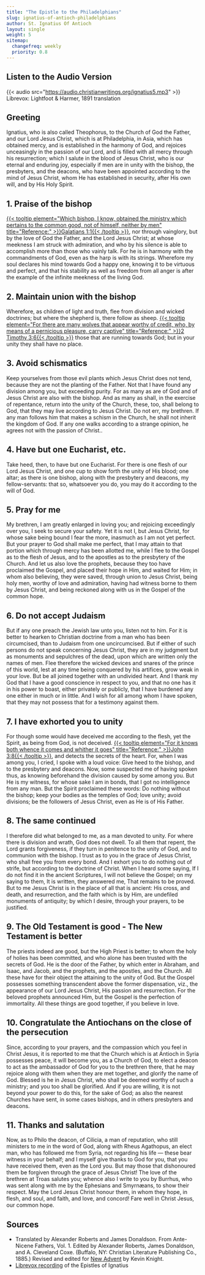 ```yaml
---
title: "The Epistle to the Philadelphians"
slug: ignatius-of-antioch-philadelphians
author: St. Ignatius Of Antioch
layout: single
weight: 5
sitemap:
  changefreq: weekly
  priority: 0.8
---
```


## Listen to the Audio Version
{{< audio src="https://audio.christianwritings.org/ignatius5.mp3" >}}
Librevox: Lightfoot & Harmer, 1891 translation

## Greeting
Ignatius, who is also called Theophorus, to the Church of God the Father, and our Lord Jesus Christ, which is at Philadelphia, in Asia, which has obtained mercy, and is established in the harmony of God, and rejoices unceasingly in the passion of our Lord, and is filled with all mercy through his resurrection; which I salute in the blood of Jesus Christ, who is our eternal and enduring joy, especially if men are in unity with the bishop, the presbyters, and the deacons, who have been appointed according to the mind of Jesus Christ, whom He has established in security, after His own will, and by His Holy Spirit.

## 1. Praise of the bishop

[{{< tooltip element="Which bishop, I know, obtained the ministry which pertains to the common good, not of himself, neither by men" title="Reference:" >}}Galatians 1:1{{< /tooltip >}}](/bible/galatians/gal-01/#v1#:~:text=Paul%2C%20an%20apostle%E2%80%93not%20from%20men%2C%20nor%20through%20man%2C%20but%20through%20Jesus%20Christ%2C%20and%20God%20the%20Father%2C%20who%20raised%20him%20from%20the%20dead%E2%80%93), nor through vainglory, but by the love of God the Father, and the Lord Jesus Christ; at whose meekness I am struck with admiration, and who by his silence is able to accomplish more than those who vainly talk. For he is in harmony with the commandments of God, even as the harp is with its strings. Wherefore my soul declares his mind towards God a happy one, knowing it to be virtuous and perfect, and that his stability as well as freedom from all anger is after the example of the infinite meekness of the living God.

## 2. Maintain union with the bishop
Wherefore, as children of light and truth, flee from division and wicked doctrines; but where the shepherd is, there follow as sheep. [{{< tooltip element="For there are many wolves that appear worthy of credit, who, by means of a pernicious pleasure, carry captive" title="Reference:" >}}2 Timothy 3:6{{< /tooltip >}}](https://www.christianwritings.org/bible/2-timothy/2-tim-03/#v6#:~:text=For%20some%20of%20these%20are%20people%20who%20creep%20into%20houses%20and%20take%20captive%20gullible%20women%20loaded%20down%20with%20sins%2C%20led%20away%20by%20various%20lusts%2C)  those that are running towards God; but in your unity they shall have no place.

## 3. Avoid schismatics
Keep yourselves from those evil plants which Jesus Christ does not tend, because they are not the planting of the Father. Not that I have found any division among you, but exceeding purity. For as many as are of God and of Jesus Christ are also with the bishop. And as many as shall, in the exercise of repentance, return into the unity of the Church, these, too, shall belong to God, that they may live according to Jesus Christ. Do not err, my brethren. If any man follows him that makes a schism in the Church, he shall not inherit the kingdom of God. If any one walks according to a strange opinion, he agrees not with the passion of Christ..

## 4. Have but one Eucharist, etc.
Take heed, then, to have but one Eucharist. For there is one flesh of our Lord Jesus Christ, and one cup to show forth the unity of His blood; one altar; as there is one bishop, along with the presbytery and deacons, my fellow-servants: that so, whatsoever you do, you may do it according to the will of God.

## 5. Pray for me

My brethren, I am greatly enlarged in loving you; and rejoicing exceedingly over you, I seek to secure your safety. Yet it is not I, but Jesus Christ, for whose sake being bound I fear the more, inasmuch as I am not yet perfect. But your prayer to God shall make me perfect, that I may attain to that portion which through mercy has been allotted me, while I flee to the Gospel as to the flesh of Jesus, and to the apostles as to the presbytery of the Church. And let us also love the prophets, because they too have proclaimed the Gospel, and placed their hope in Him, and waited for Him; in whom also believing, they were saved, through union to Jesus Christ, being holy men, worthy of love and admiration, having had witness borne to them by Jesus Christ, and being reckoned along with us in the Gospel of the common hope.

## 6. Do not accept Judaism
But if any one preach the Jewish law unto you, listen not to him. For it is better to hearken to Christian doctrine from a man who has been circumcised, than to Judaism from one uncircumcised. But if either of such persons do not speak concerning Jesus Christ, they are in my judgment but as monuments and sepulchres of the dead, upon which are written only the names of men. Flee therefore the wicked devices and snares of the prince of this world, lest at any time being conquered by his artifices, grow weak in your love. But be all joined together with an undivided heart. And I thank my God that I have a good conscience in respect to you, and that no one has it in his power to boast, either privately or publicly, that I have burdened any one either in much or in little. And I wish for all among whom I have spoken, that they may not possess that for a testimony against them.

## 7. I have exhorted you to unity
For though some would have deceived me according to the flesh, yet the Spirit, as being from God, is not deceived. [{{< tooltip element="For it knows both whence it comes and whither it goes" title="Reference:" >}}John 3:8{{< /tooltip >}}](/bible/john/john-03/#v8#:~:text=The%20wind%20blows%20where%20it%20wants%20to%2C%20and%20you%20hear%20its%20sound%2C%20but%20don%E2%80%99t%20know%20where%20it%20comes%20from%20and%20where%20it%20is%20going.%20So%20is%20everyone%20who%20is%20born%20of%20the%20Spirit.%E2%80%9D), and detects the secrets of the heart. For, when I was among you, I cried, I spoke with a loud voice: Give heed to the bishop, and to the presbytery and deacons. Now, some suspected me of having spoken thus, as knowing beforehand the division caused by some among you. But He is my witness, for whose sake I am in bonds, that I got no intelligence from any man. But the Spirit proclaimed these words: Do nothing without the bishop; keep your bodies as the temples of God; love unity; avoid divisions; be the followers of Jesus Christ, even as He is of His Father.

## 8. The same continued
I therefore did what belonged to me, as a man devoted to unity. For where there is division and wrath, God does not dwell. To all them that repent, the Lord grants forgiveness, if they turn in penitence to the unity of God, and to communion with the bishop. I trust as to you in the grace of Jesus Christ, who shall free you from every bond. And I exhort you to do nothing out of strife, but according to the doctrine of Christ. When I heard some saying, If I do not find it in the ancient Scriptures, I will not believe the Gospel; on my saying to them, It is written, they answered me, That remains to be proved. But to me Jesus Christ is in the place of all that is ancient: His cross, and death, and resurrection, and the faith which is by Him, are undefiled monuments of antiquity; by which I desire, through your prayers, to be justified.

## 9. The Old Testament is good - The New Testament is better


The priests indeed are good, but the High Priest is better; to whom the holy of holies has been committed, and who alone has been trusted with the secrets of God. He is the door of the Father, by which enter in Abraham, and Isaac, and Jacob, and the prophets, and the apostles, and the Church. All these have for their object the attaining to the unity of God. But the Gospel possesses something transcendent above the former dispensation, viz., the appearance of our Lord Jesus Christ, His passion and resurrection. For the beloved prophets announced Him, but the Gospel is the perfection of immortality. All these things are good together, if you believe in love.

## 10. Congratulate the Antiochans on the close of the persecution
Since, according to your prayers, and the compassion which you feel in Christ Jesus, it is reported to me that the Church which is at Antioch in Syria possesses peace, it will become you, as a Church of God, to elect a deacon to act as the ambassador of God for you to the brethren there, that he may rejoice along with them when they are met together, and glorify the name of God. Blessed is he in Jesus Christ, who shall be deemed worthy of such a ministry; and you too shall be glorified. And if you are willing, it is not beyond your power to do this, for the sake of God; as also the nearest Churches have sent, in some cases bishops, and in others presbyters and deacons.

## 11. Thanks and salutation
Now, as to Philo the deacon, of Cilicia, a man of reputation, who still ministers to me in the word of God, along with Rheus Agathopus, an elect man, who has followed me from Syria, not regarding his life — these bear witness in your behalf; and I myself give thanks to God for you, that you have received them, even as the Lord you. But may those that dishonoured them be forgiven through the grace of Jesus Christ! The love of the brethren at Troas salutes you; whence also I write to you by Burrhus, who was sent along with me by the Ephesians and Smyrnæans, to show their respect. May the Lord Jesus Christ honour them, in whom they hope, in flesh, and soul, and faith, and love, and concord! Fare well in Christ Jesus, our common hope.


## Sources
- Translated by Alexander Roberts and James Donaldson. From Ante-Nicene Fathers, Vol. 1. Edited by Alexander Roberts, James Donaldson, and A. Cleveland Coxe. (Buffalo, NY: Christian Literature Publishing Co., 1885.) Revised and edited for [New Advent](http://www.newadvent.org/) by Kevin Knight.
- [Librevox recording](https://librivox.org/epistles-of-ignatius-by-st-ignatius-of-antioch/) of the Epistles of Ignatius